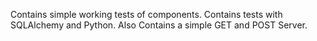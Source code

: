 Contains simple working tests of components.
Contains tests with SQLAlchemy and Python.
Also Contains a simple GET and POST Server.
